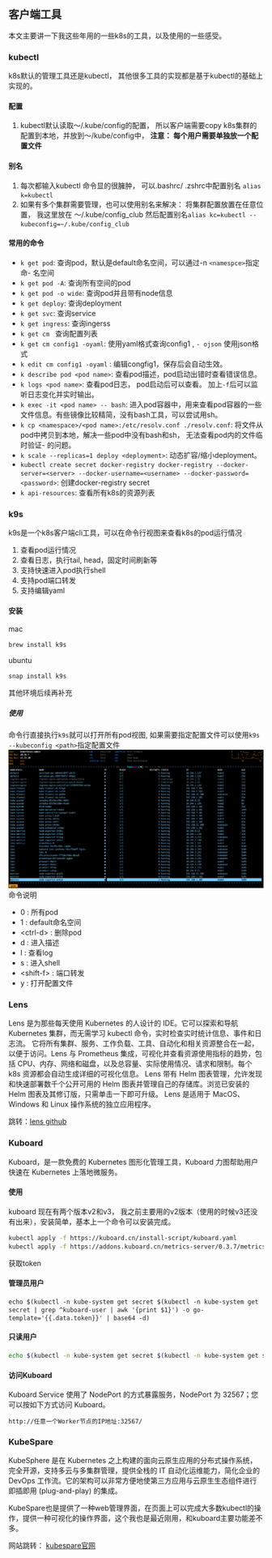 ## 客户端工具
本文主要讲一下我这些年用的一些k8s的工具，以及使用的一些感受。

### kubectl
k8s默认的管理工具还是kubectl， 其他很多工具的实现都是基于kubectl的基础上实现的。
#### 配置
1. kubectl默认读取～/.kube/config的配置， 所以客户端需要copy k8s集群的配置到本地，并放到～/kube/config中， 
**注意： 每个用户需要单独放一个配置文件**
#### 别名
1. 每次都输入kubectl 命令显的很臃肿， 可以.bashrc/ .zshrc中配置别名 `alias k=kubectl`
2. 如果有多个集群需要管理，也可以使用别名来解决： 将集群配置放置在任意位置， 我这里放在 ～/.kube/config_club 
然后配置别名`alias kc=kubectl --kubeconfig=~/.kube/config_club`
#### 常用的命令
- `k get pod`: 查询pod，默认是default命名空间，可以通过-n `<namespce>`指定命- 名空间 
- `k get pod -A`: 查询所有空间的pod 
- `k get pod -o wide`: 查询pod并且带有node信息
- `k get deploy`: 查询deployment
- `k get svc`: 查询service
- `k get ingress`: 查询ingerss
- `k get cm ` 查询配置列表
- `k get cm config1 -oyaml`: 使用yaml格式查询config1 , `- ojson` 使用json格式
- `k edit cm config1 -oyaml` : 编辑congfig1，保存后会自动生效。
- `k describe pod <pod name>`: 查看pod描述，pod启动出错时查看错误信息。
- `k logs <pod name>`: 查看pod日志， pod启动后可以查看。 加上`-f`后可以监听日志变化并实时输出。
- `k exec -it <pod name> -- bash`: 进入pod容器中，用来查看pod容器的一些文件信息。有些镜像比较精简，没有bash工具，可以尝试用sh。
- `k cp <namespace>/<pod name>:/etc/resolv.conf ./resolv.conf`: 将文件从pod中拷贝到本地，解决一些pod中没有bash和sh， 无法查看pod内的文件临时验证- 的问题。
- `k scale --replicas=1 deploy <deployment>`: 动态扩容/缩小deployment。
- `kubectl create secret docker-registry docker-registry --docker-server=<server> --docker-username=<username> --docker-password=<password>`: 创建docker-registry secret
- `k api-resources`: 查看所有k8s的资源列表

### k9s
k9s是一个k8s客户端cli工具，可以在命令行视图来查看k8s的pod运行情况
1. 查看pod运行情况
2. 查看日志，执行tail, head，固定时间刷新等
3. 支持快速进入pod执行shell
4. 支持pod端口转发
5. 支持编辑yaml
#### 安装
mac
```bash
brew install k9s
```
ubuntu
```bash 
snap install k9s
```
其他环境后续再补充

##### 使用
命令行直接执行`k9s`就可以打开所有pod视图, 如果需要指定配置文件可以使用`k9s --kubeconfig <path>`指定配置文件
![截图](../images/k9s_image1.png)
命令说明
- 0 : 所有pod
- 1 : default命名空间
- \<ctrl-d> : 删除pod
- d : 进入描述
- l : 查看log
- s : 进入shell
- \<shift-f> : 端口转发
- y : 打开配置文件

### Lens
Lens 是为那些每天使用 Kubernetes 的人设计的 IDE。它可以探索和导航 Kubernetes 集群，而无需学习 kubectl 命令，实时检查实时统计信息、事件和日志流。
它将所有集群、服务、工作负载、工具、自动化和相关资源整合在一起，以便于访问。Lens 与 Prometheus 集成，可视化并查看资源使用指标的趋势，包括 CPU、内存、网络和磁盘，以及总容量、实际使用情况、请求和限制。每个 k8s 资源都会自动生成详细的可视化信息。
Lens 带有 Helm 图表管理，允许发现和快速部署数千个公开可用的 Helm 图表并管理自己的存储库。浏览已安装的 Helm 图表及其修订版，只需单击一下即可升级。
Lens 是适用于 MacOS、Windows 和 Linux 操作系统的独立应用程序。

跳转：[lens github](https://github.com/lensapp/lens)

### Kuboard
 Kuboard，是一款免费的 Kubernetes 图形化管理工具，Kuboard 力图帮助用户快速在 Kubernetes 上落地微服务。


 #### 使用
 kuboard  现在有两个版本v2和v3， 我之前主要用的v2版本（使用的时候v3还没有出来），安装简单，基本上一个命令可以安装完成。
```bash
kubectl apply -f https://kuboard.cn/install-script/kuboard.yaml
kubectl apply -f https://addons.kuboard.cn/metrics-server/0.3.7/metrics-server.yaml
```

获取token
<!-- tabs:start -->
#### **管理员用户**
```
echo $(kubectl -n kube-system get secret $(kubectl -n kube-system get secret | grep ^kuboard-user | awk '{print $1}') -o go-template='{{.data.token}}' | base64 -d)
```
#### **只读用户**
```bash
echo $(kubectl -n kube-system get secret $(kubectl -n kube-system get secret | grep ^kuboard-viewer | awk '{print $1}') -o go-template='{{.data.token}}' | base64 -d)

```

#### 访问Kuboard

Kuboard Service 使用了 NodePort 的方式暴露服务，NodePort 为 32567；您可以按如下方式访问 Kuboard。
```
http://任意一个Worker节点的IP地址:32567/
```
<!-- tabs:end -->

### KubeSpare
KubeSphere 是在 Kubernetes 之上构建的面向云原生应用的分布式操作系统，完全开源，支持多云与多集群管理，提供全栈的 IT 自动化运维能力，简化企业的 DevOps 工作流。它的架构可以非常方便地使第三方应用与云原生生态组件进行即插即用 (plug-and-play) 的集成。

KubeSpare也是提供了一种web管理界面，在页面上可以完成大多数kubectl的操作，提供一种可视化的操作界面，这个我也是最近刚用，和kuboard主要功能差不多。

网站跳转： [kubespare官网](https://kubesphere.io/zh/)